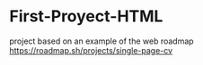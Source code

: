 # First-Proyect-HTML
project based on an example of the web roadmap
https://roadmap.sh/projects/single-page-cv
